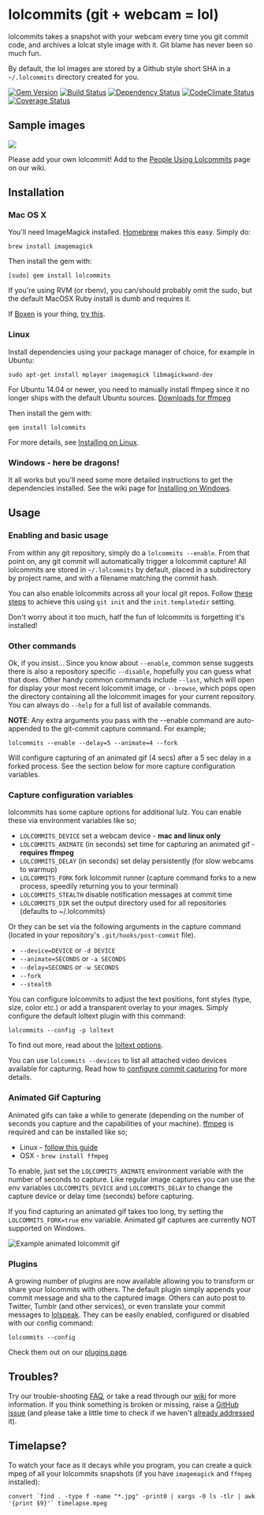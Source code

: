 # lolcommits (git + webcam = lol)

lolcommits takes a snapshot with your webcam every time you git commit code, and
archives a lolcat style image with it.  Git blame has never been so much fun.

By default, the lol images are stored by a Github style short SHA in a
`~/.lolcommits` directory created for you.

[![Gem Version](https://badge.fury.io/rb/lolcommits.svg)](https://rubygems.org/gems/lolcommits)
[![Build Status](https://travis-ci.org/mroth/lolcommits.svg?branch=master)](https://travis-ci.org/mroth/lolcommits)
[![Dependency Status](https://gemnasium.com/mroth/lolcommits.svg)](https://gemnasium.com/mroth/lolcommits)
[![CodeClimate Status](https://d3s6mut3hikguw.cloudfront.net/github/mroth/lolcommits/badges/gpa.svg)](https://codeclimate.com/github/mroth/lolcommits)
[![Coverage Status](https://coveralls.io/repos/mroth/lolcommits/badge.svg?branch=master&service=github)](https://coveralls.io/r/mroth/lolcommits)

## Sample images

<img src="https://lolcommits.github.io/assets/img/gallery.jpeg" />

Please add your own lolcommit! Add to the [People Using
Lolcommits](https://github.com/mroth/lolcommits/wiki/Lolcommits-from-around-the-world%21)
page on our wiki.

## Installation

### Mac OS X

You'll need ImageMagick installed. [Homebrew](http://mxcl.github.com/homebrew/)
makes this easy. Simply do:

	brew install imagemagick

Then install the gem with:

	[sudo] gem install lolcommits

If you're using RVM (or rbenv), you can/should probably omit the sudo, but the
default MacOSX Ruby install is dumb and requires it.

If [Boxen](https://boxen.github.com) is your thing, [try
this](https://github.com/AssuredLabor/puppet-lolcommits).

### Linux

Install dependencies using your package manager of choice, for example in
Ubuntu:

    sudo apt-get install mplayer imagemagick libmagickwand-dev

For Ubuntu 14.04 or newer, you need to manually install ffmpeg since it no longer ships with the default Ubuntu sources. [Downloads for ffmpeg](http://ffmpeg.org/download.html)

Then install the gem with:

    gem install lolcommits

For more details, see [Installing on
Linux](https://github.com/mroth/lolcommits/wiki/Installing-on-Linux).

### Windows - here be dragons!

It all works but you'll need some more detailed instructions to get the
dependencies installed.  See the wiki page for [Installing on
Windows](https://github.com/mroth/lolcommits/wiki/Installing-on-Windows).

## Usage

### Enabling and basic usage

From within any git repository, simply do a `lolcommits --enable`. From that
point on, any git commit will automatically trigger a lolcommit capture! All
lolcommits are stored in `~/.lolcommits` by default, placed in a subdirectory by
project name, and with a filename matching the commit hash.

You can also enable lolcommits across all your local git repos. Follow [these
steps](https://github.com/mroth/lolcommits/wiki/Enabling-Lolcommits-for-all-your-Git-Repositories)
to achieve this using `git init` and the `init.templatedir` setting.

Don't worry about it too much, half the fun of lolcommits is forgetting it's
installed!

### Other commands

Ok, if you insist... Since you know about `--enable`, common sense suggests
there is also a repository specific `--disable`, hopefully you can guess what
that does. Other handy common commands include `--last`, which will open for
display your most recent lolcommit image, or `--browse`, which pops open the
directory containing all the lolcommit images for your current repository. You
can always do `--help` for a full list of available commands.

**NOTE**: Any extra arguments you pass with the --enable command are
auto-appended to the git-commit capture command.  For example;

    lolcommits --enable --delay=5 --animate=4 --fork

Will configure capturing of an animated gif (4 secs) after a 5 sec delay in a
forked process. See the section below for more capture configuration variables.

### Capture configuration variables

lolcommits has some capture options for additional lulz. You can enable these
via environment variables like so;

* `LOLCOMMITS_DEVICE` set a webcam device - **mac and linux only**
* `LOLCOMMITS_ANIMATE` (in seconds) set time for capturing an animated gif -
  **requires ffmpeg**
* `LOLCOMMITS_DELAY` (in seconds) set delay persistently (for slow webcams to
  warmup)
* `LOLCOMMITS_FORK` fork lolcommit runner (capture command forks to a new
  process, speedily returning you to your terminal)
* `LOLCOMMITS_STEALTH` disable notification messages at commit time
* `LOLCOMMITS_DIR` set the output directory used for all repositories (defaults to ~/.lolcommits)

Or they can be set via the following arguments in the capture command (located
in your repository's `.git/hooks/post-commit` file).

* `--device=DEVICE` or `-d DEVICE`
* `--animate=SECONDS` or `-a SECONDS`
* `--delay=SECONDS` or `-w SECONDS`
* `--fork`
* `--stealth`

You can configure lolcommits to adjust the text positions, font styles (type, 
size, color etc.) or add a transparent overlay to your images. Simply configure 
the default loltext plugin with this command:

    lolcommits --config -p loltext
    
To find out more, read about the [loltext options](https://github.com/mroth/lolcommits/wiki/Configure-Commit-Capturing#loltext-options).

You can use `lolcommits --devices` to list all attached video devices available
for capturing. Read how to [configure commit
capturing](https://github.com/mroth/lolcommits/wiki/Configure-Commit-Capturing)
for more details.

### Animated Gif Capturing

Animated gifs can take a while to generate (depending on the number of seconds
you capture and the capabilities of your machine).
[ffmpeg](https://www.ffmpeg.org) is required and can be installed like so;

* Linux - [follow this guide](https://www.ffmpeg.org/download.html#build-linux)
* OSX - `brew install ffmpeg`

To enable, just set the `LOLCOMMITS_ANIMATE` environment variable with the
number of seconds to capture. Like regular image captures you can use the env
variables `LOLCOMMITS_DEVICE` and `LOLCOMMITS_DELAY` to change the capture
device or delay time (seconds) before capturing.

If you find capturing an animated gif takes too long, try setting the
`LOLCOMMITS_FORK=true` env variable. Animated gif captures are currently NOT
supported on Windows.

![Example animated lolcommit
gif](http://cdn2.usa.bugleblogs.com/blogs/000/000/003/de0eb9aa695.gif "Example
animated lolcommit gif")

### Plugins

A growing number of plugins are now available allowing you to transform or share
your lolcommits with others. The default plugin simply appends your commit
message and sha to the captured image. Others can auto post to Twitter, Tumblr
(and other services), or even translate your commit messages to
[lolspeak](http://www.urbandictionary.com/define.php?term=lolspeak). They can be
easily enabled, configured or disabled with our config command:

    lolcommits --config

Check them out on our [plugins
page](https://github.com/mroth/lolcommits/wiki/Configuring-Plugins).

## Troubles?

Try our trouble-shooting [FAQ](https://github.com/mroth/lolcommits/wiki/FAQ), or
take a read through our [wiki](https://github.com/mroth/lolcommits/wiki) for
more information. If you think something is broken or missing, raise a [GitHub
issue](https://github.com/mroth/lolcommits/issues) (and please take a little
time to check if we haven't [already
addressed](https://github.com/mroth/lolcommits/issues?q=is%3Aissue+is%3Aclosed)
it).

## Timelapse?

To watch your face as it decays while you program, you can create a quick mpeg
of all your lolcommits snapshots (if you have `imagemagick` and `ffmpeg`
installed):

    convert `find . -type f -name "*.jpg" -print0 | xargs -0 ls -tlr | awk '{print $9}'` timelapse.mpeg
